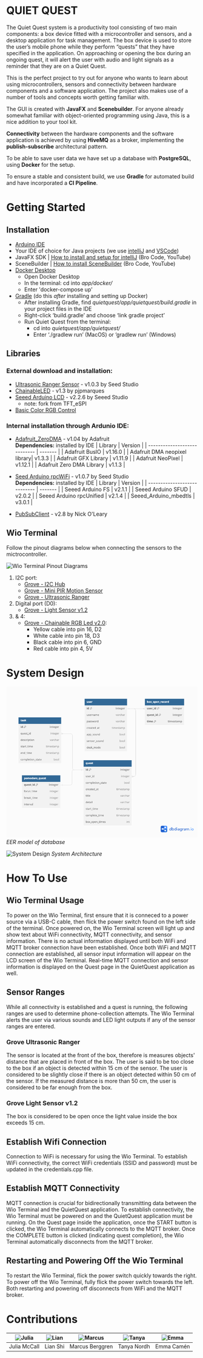 # QUIET QUEST

The Quiet Quest system is a productivity tool consisting of two main components: a box device fitted with a microcontroller and sensors, and a desktop application for task management. The box device is used to store the user’s mobile phone while they perform “quests” that they have specified in the application. On approaching or opening the box during an ongoing quest, it will alert the user with audio and light signals as a reminder that they are on a Quiet Quest. 

This is the perfect project to try out for anyone who wants to learn about using microcontrollers, sensors and connectivity between hardware components and a software application. The project also makes use of a number of tools and concepts worth getting familiar with.

The GUI is created with **JavaFX** and **Scenebuilder**. For anyone already somewhat familiar with object-oriented programming using Java, this is a nice addition to your tool kit. 

**Connectivity** between the hardware components and the software application is achieved by using **HiveMQ** as a broker, implementing the **publish-subscribe** architectural pattern. 

To be able to save user data we have set up a database with **PostgreSQL**, using **Docker** for the setup.

To ensure a stable and consistent build, we use **Gradle** for automated build and have incorporated a **CI Pipeline**. 

# Getting Started
## Installation
- [Arduino IDE](https://www.arduino.cc/en/software)
- Your IDE of choice for Java projects (we use [intelliJ](https://www.jetbrains.com/idea/) and [VSCode](https://code.visualstudio.com/))
- JavaFX SDK | [How to install and setup for intelliJ](https://www.youtube.com/watch?v=Ope4icw6bVk) (Bro Code, YouTube)
- SceneBuilder | [How to install SceneBuilder](https://www.youtube.com/watch?v=-Obxf6NjnbQ&t=239s) (Bro Code, YouTube)
- [Docker Desktop](https://www.docker.com/products/docker-desktop/)
    - Open Docker Desktop
    - In the terminal: cd into _app/docker/_
    - Enter 'docker-compose up'
- [Gradle](https://gradle.org/install/) (do this _after_ installing and setting up Docker)
    - After installing Gradle, find _quietquest/app/quietquest/build.gradle_ in your project files in the IDE
    - Right-click ‘build.gradle’ and choose ‘link gradle project’
    - Run Quiet Quest from the terminal:
        - cd into _quietquest/app/quietquest/_
        - Enter ‘./gradlew run’ (MacOS)  or ‘gradlew run’ (Windows)


## Libraries

### External download and installation:
- [Ultrasonic Ranger Sensor](https://github.com/Seeed-Studio/Seeed_Arduino_UltrasonicRanger) - v1.0.3 by Seed Studio
- [ChainableLED](https://github.com/pjpmarques/ChainableLED) - v1.3 by pjpmarques
- [Seeed Arduino LCD](https://github.com/Seeed-Studio/Seeed_Arduino_LCD) - v2.2.6 by Seeed Studio
    - note: fork from TFT_eSPI
- [Basic Color RGB Control](https://github.com/1ux/LED_RGB_Control)

### Internal installation through Ardunio IDE:
- [Adafruit_ZeroDMA](https://github.com/adafruit/Adafruit_NeoMatrix_ZeroDMA) - v1.04 by Adafruit <br>
    **Dependencies:** installed by IDE
    | Library                      | Version | 
    | ---------------------------- | ------- |
    | Adafruit BusIO               | v1.16.0 |
    | Adafruit DMA neopixel library| v1.3.3  |
    | Adafruit GFX Library         | v1.11.9 |
    | Adafruit NeoPixel            | v1.12.1 |
    | Adafruit Zero DMA Library    | v1.1.3  |

- [Seed Arduino rpcWiFi](https://github.com/Seeed-Studio/Seeed_Arduino_rpcWiFi) - v1.0.7 by Seed Studio <br>
    **Dependencies:** installed by IDE
    | Library                      | Version |
    | ---------------------------- | ------- |
    | Seeed Arduino FS             | v2.1.1  |
    | Seeed Arduino SFUD           | v2.0.2  |
    | Seeed Arduino rpcUnified     | v2.1.4  |
    | Seeed_Arduino_mbedtls        | v3.0.1  |
    
- [PubSubClient](https://github.com/knolleary/pubsubclient) - v2.8 by Nick O'Leary

## Wio Terminal
Follow the pinout diagrams below when connecting the sensors to the mictrocontroller. 

![Wio Terminal Pinout Diagrams](https://git.chalmers.se/courses/dit113/2024/group-12/quiet-quest/-/raw/main/docs/wio_terminal_pinout.png?ref_type=heads)

1. I2C port:
    - [Grove - I2C Hub](https://wiki.seeedstudio.com/Grove-I2C_Hub/)
    - [Grove - Mini PIR Motion Sensor](https://www.seeedstudio.com/Grove-mini-PIR-motion-sensor-p-2930.html)
    - [Grove - Ultrasonic Ranger](https://wiki.seeedstudio.com/Grove-Ultrasonic_Ranger/)
2. Digital port (D0):
    - [Grove - Light Sensor v1.2](https://wiki.seeedstudio.com/Grove-Light_Sensor/)
3. & 4:
    - [Grove - Chainable RGB Led v2.0](https://wiki.seeedstudio.com/Grove-Chainable_RGB_LED/):
        -  Yellow cable into pin 16, D2
        - White cable into pin 18, D3
        - Black cable into pin 6, GND
        - Red cable into pin 4, 5V


# System Design
![EER Model](docs/db_entity_relations_diagram.png)
_EER model of database_

![System Design](https://git.chalmers.se/courses/dit113/2024/group-12/quiet-quest/-/wikis/uploads/891eb6c9b146f735768f63d7cc882bcc/System_Architecture-Quiet_Quest_1.0.drawio.png)
_System Architecture_

# How To Use
## Wio Terminal Usage
To power on the Wio Terminal, first ensure that it is conneced to a power source via a USB-C cable, then flick the power switch found on the left side of the terminal. Once powered on, the Wio Terminal screen will light up and show text about WiFi connectivity, MQTT connectivity, and sensor information. There is no actual information displayed until both WiFi and MQTT broker connection have been established. Once both WiFi and MQTT connection are established, all sensor input information will appear on the LCD screen of the Wio Terminal. Real-time MQTT connection and sensor information is displayed on the Quest page in the QuietQuest application as well.

## Sensor Ranges
While all connectivity is established and a quest is running, the following ranges are used to determine phone-collection attempts. The Wio Terminal alerts the user via various sounds and LED light outputs if any of the sensor ranges are entered.

### Grove Ultrasonic Ranger
The sensor is located at the front of the box, therefore is measures objects' distance that are placed in front of the box. The user is said to be too close to the box if an object is detected within 15 cm of the sensor. The user is considered to be slightly close if there is an object detected within 50 cm of the sensor. If the measured distance is more than 50 cm, the user is considered to be far enough from the box.

### Grove Light Sensor v1.2
The box is considered to be open once the light value inside the box exceeds 15 cm.

## Establish Wifi Connection
Connection to WiFi is necessary for using the Wio Terminal. To establish WiFi connectivity, the correct WiFi credentials (SSID and password) must be updated in the credentials.cpp file.

## Establish MQTT Connectivity
MQTT connection is crucial for bidirectionally transmitting data between the Wio Terminal and the QuietQuest application. To establish connectivity, the Wio Terminal must be powered on and the QuietQuest application must be running. On the Quest page inside the application, once the START button is clicked, the Wio Terminal automatically connects to the MQTT broker. Once the COMPLETE button is clicked (indicating quest completion), the Wio Terminal automatically disconnects from the MQTT broker.

## Restarting and Powering Off the Wio Terminal
To restart the Wio Terminal, flick the power switch quickly towards the right. To power off the Wio Terminal, fully flick the power switch towards the left. Both restarting and powering off disconnects from WiFi and the MQTT broker.

# Contributions
<!---
To be added: "Profile pictures" in the same style as the badges + links to team members' gitlab profiles + description of contributions.
-->
| ![Julia](https://git.chalmers.se/courses/dit113/2024/group-12/quiet-quest/-/wikis/uploads/d1d7dc1a2d40aab2a0f404f12d61a51c/julia-colored.png) | ![Lian](https://git.chalmers.se/courses/dit113/2024/group-12/quiet-quest/-/wikis/uploads/7a9d076e4b6ae470d153f80fe05b2e78/lian-colored.png) | ![Marcus](https://git.chalmers.se/courses/dit113/2024/group-12/quiet-quest/-/wikis/uploads/c1480a771c01b8b9eb96ec278b2069dc/marcus-colored.png) | ![Tanya](https://git.chalmers.se/courses/dit113/2024/group-12/quiet-quest/-/wikis/uploads/d704828e4d7e3731a14fdad1eab3705c/tanya-colored.png) | ![Emma](https://git.chalmers.se/courses/dit113/2024/group-12/quiet-quest/-/wikis/uploads/34c3469451982ba86e6c2c0ff698caec/emma-colored_.png) |
| ------ | ------ | ------ | ------ | ------ |
| Julia McCall | Lian Shi | Marcus Berggren | Tanya Nordh | Emma Camén |


